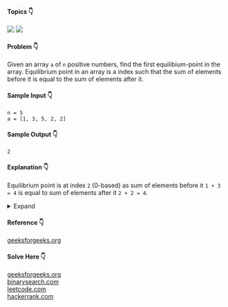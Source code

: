 #### Topics :point_down:
![](https://img.shields.io/badge/-array-wheat) ![](https://img.shields.io/badge/-prefix--sum-wheat)

#### Problem :point_down:
Given an array `a` of `n` positive numbers, find the first equilibium-point in the array. 
Equilibrium point in an array is a index such that the sum of elements before it is equal to the sum of elements after it.

#### Sample Input :point_down:
```
n = 5
a = [1, 3, 5, 2, 2]
```
#### Sample Output :point_down:
```
2
```
#### Explanation :point_down:
Equilibrium point is at index `2` (0-based) as sum of elements before it `1 + 3 = 4` is equal to sum of elements after it `2 + 2 = 4`.

<details>
<summary>Expand</summary>

#### Python :point_down:
```py
def solve(a, n):
    prefix_sum = []
    suffix_sum = []
    
    sum_ = 0
    for i in range(n):
      sum_ += a[i]
      prefix_sum.append(sum_)
    
    sum_ = 0
    a_sum = sum(a)
    for i in range(n):
      suffix_sum.append(a_sum - sum_)
      sum_ += a[i]
    
    for i in range(n):
      if prefix_sum[i] == suffix_sum[i]:
        return i
        
    return -1
```
#### Time Complexity :point_down:
```
O(n)
```
#### Space Complexity :point_down:
```
O(n)
```

#### Python :point_down:
```py
def solve(a, n):
    right_sum = sum(a) - a[0]
    left_sum = 0
    
    if (left_sum == right_sum):
        return 0
    
    for i in range(1, n):
        left_sum += a[i-1]
        right_sum -= a[i]

        if (left_sum == right_sum):
            return i
    
    return -1
```
#### Time Complexity :point_down:
```
O(n)
```
#### Space Complexity :point_down:
```
O(1)
```
</details>

#### Reference :point_down:
[geeksforgeeks.org](https://www.geeksforgeeks.org/find-element-array-sum-left-array-equal-sum-right-array/)

#### Solve Here :point_down:
[geeksforgeeks.org](https://practice.geeksforgeeks.org/problems/equilibrium-point-1587115620/1)  
[binarysearch.com](https://binarysearch.com/problems/Index-with-Equal-Left-and-Right-Sums)  
[leetcode.com](https://leetcode.com/problems/find-pivot-index/)  
[hackerrank.com](https://www.hackerrank.com/challenges/sherlock-and-array/problem)
